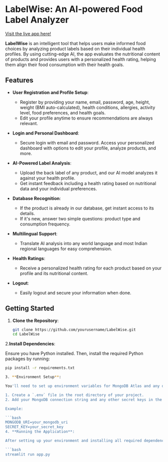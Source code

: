 # LabelWise: An AI-powered Food Label Analyzer

[Visit the live app here!](https://deadshot2003-food-label-analyzer.hf.space)

**LabelWise** is an intelligent tool that helps users make informed food choices by analyzing product labels based on their individual health profiles. By using cutting-edge AI, the app evaluates the nutritional content of products and provides users with a personalized health rating, helping them align their food consumption with their health goals.

## Features

- **User Registration and Profile Setup**: 
  - Register by providing your name, email, password, age, height, weight (BMI auto-calculated), health conditions, allergies, activity level, food preferences, and health goals.
  - Edit your profile anytime to ensure recommendations are always relevant.

- **Login and Personal Dashboard**: 
  - Secure login with email and password. Access your personalized dashboard with options to edit your profile, analyze products, and more.

- **AI-Powered Label Analysis**: 
  - Upload the back label of any product, and our AI model analyzes it against your health profile.
  - Get instant feedback including a health rating based on nutritional data and your individual preferences.

- **Database Recognition**: 
  - If the product is already in our database, get instant access to its details.
  - If it's new, answer two simple questions: product type and consumption frequency.

- **Multilingual Support**: 
  - Translate AI analysis into any world language and most Indian regional languages for easy comprehension.

- **Health Ratings**: 
  - Receive a personalized health rating for each product based on your profile and its nutritional content.

- **Logout**: 
  - Easily logout and secure your information when done.

## Getting Started

1. **Clone the Repository**:
   ```bash
   git clone https://github.com/yourusername/LabelWise.git
   cd LabelWise
2.**Install Dependencies**:

Ensure you have Python installed. Then, install the required Python packages by running:

```bash
pip install -r requirements.txt

3. **Environment Setup**:

You'll need to set up environment variables for MongoDB Atlas and any other API keys required.

1. Create a `.env` file in the root directory of your project.
2. Add your MongoDB connection string and any other secret keys in the `.env` file.

Example:

```bash
MONGODB_URI=your_mongodb_uri
SECRET_KEY=your_secret_key
4. **Running the Application**:

After setting up your environment and installing all required dependencies, you can run the LabelWise application using the following command:

```bash
streamlit run app.py
